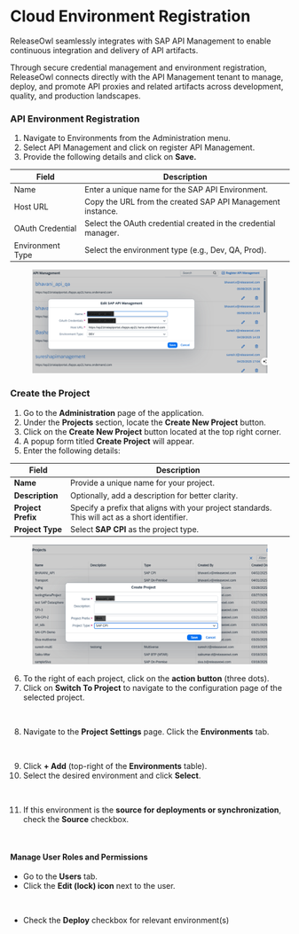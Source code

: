# Cloud Environment Registration

ReleaseOwl seamlessly integrates with SAP API Management to enable continuous integration and delivery of API artifacts.&#x20;

Through secure credential management and environment registration, ReleaseOwl connects directly with the API Management tenant to manage, deploy, and promote API proxies and related artifacts across development, quality, and production landscapes.

### API Environment Registration

1. Navigate to Environments from the Administration menu.
2. Select API Management and click on register API Management.
3. Provide the following details and click on **Save.**

| **Field**        | **Description**                                                |
| ---------------- | -------------------------------------------------------------- |
| Name             | Enter a unique name for the SAP API Environment.               |
| Host URL         | Copy the URL from the created SAP API Management instance.     |
| OAuth Credential | Select the OAuth credential created in the credential manager. |
| Environment Type | Select the environment type (e.g., Dev, QA, Prod).             |

<figure><img src="../../../.gitbook/assets/image (2) (1) (1) (1) (1) (1) (1) (1) (1) (1) (1) (1) (1) (1) (1) (1) (1) (1) (1) (1) (1) (1) (1) (1) (1) (1) (1) (1) (1) (1) (1).png" alt=""><figcaption></figcaption></figure>

### Create the Project <a href="#create-the-project" id="create-the-project"></a>

1. Go to the **Administration** page of the application.
2. Under the **Projects** section, locate the **Create New Project** button.
3. Click on the **Create New Project** button located at the top right corner.
4. A popup form titled **Create Project** will appear.
5. Enter the following details:

| **Field**          | **Description**                                                                                |
| ------------------ | ---------------------------------------------------------------------------------------------- |
| **Name**           | Provide a unique name for your project.                                                        |
| **Description**    | Optionally, add a description for better clarity.                                              |
| **Project Prefix** | Specify a prefix that aligns with your project standards. This will act as a short identifier. |
| **Project Type**   | Select **SAP CPI** as the project type.                                                        |

<figure><img src="../../../.gitbook/assets/image (7) (1) (1) (1) (1) (1) (1) (1) (1) (1) (1) (1) (1) (1) (1) (1) (1) (1) (1) (1) (1) (1) (1).png" alt=""><figcaption></figcaption></figure>

6. To the right of each project, click on the **action button** (three dots).
7. Click on **Switch To Project** to navigate to the configuration page of the selected project.

<figure><img src="https://releaseowl.gitbook.io/~gitbook/image?url=https%3A%2F%2F2486808281-files.gitbook.io%2F%7E%2Ffiles%2Fv0%2Fb%2Fgitbook-x-prod.appspot.com%2Fo%2Fspaces%252FntTXS8vTRxGt8qfbPi3l%252Fuploads%252F2Dn3Qm6ImFNuHL8a1e1S%252Fimage.png%3Falt%3Dmedia%26token%3De95acfbd-5890-48ca-86b3-3c0bda8f80f2&#x26;width=768&#x26;dpr=4&#x26;quality=100&#x26;sign=e5aadaba&#x26;sv=2" alt=""><figcaption></figcaption></figure>

8. Navigate to the **Project Settings** page. Click the **Environments** tab.

<figure><img src="https://releaseowl.gitbook.io/~gitbook/image?url=https%3A%2F%2F2486808281-files.gitbook.io%2F%7E%2Ffiles%2Fv0%2Fb%2Fgitbook-x-prod.appspot.com%2Fo%2Fspaces%252FntTXS8vTRxGt8qfbPi3l%252Fuploads%252FlLnTTq33CQJypWdCloj0%252Fimage.png%3Falt%3Dmedia%26token%3D9a20a37f-6183-42ac-ba96-0e282c43d216&#x26;width=768&#x26;dpr=4&#x26;quality=100&#x26;sign=b94b3af0&#x26;sv=2" alt=""><figcaption></figcaption></figure>

9. Click **+ Add** (top-right of the **Environments** table).
10. Select the desired environment and click **Select**.

<figure><img src="https://releaseowl.gitbook.io/~gitbook/image?url=https%3A%2F%2F2486808281-files.gitbook.io%2F%7E%2Ffiles%2Fv0%2Fb%2Fgitbook-x-prod.appspot.com%2Fo%2Fspaces%252FntTXS8vTRxGt8qfbPi3l%252Fuploads%252FH5MQ229cbWTjicoLwGGh%252Fimage.png%3Falt%3Dmedia%26token%3Df8e09b3e-02e0-4a96-9f67-6a812e422736&#x26;width=768&#x26;dpr=4&#x26;quality=100&#x26;sign=45061be4&#x26;sv=2" alt=""><figcaption></figcaption></figure>

11. If this environment is the **source for deployments or synchronization**, check the **Source** checkbox.

<figure><img src="https://releaseowl.gitbook.io/~gitbook/image?url=https%3A%2F%2F2486808281-files.gitbook.io%2F%7E%2Ffiles%2Fv0%2Fb%2Fgitbook-x-prod.appspot.com%2Fo%2Fspaces%252FntTXS8vTRxGt8qfbPi3l%252Fuploads%252F0rKjO6Md4mon3oWXf0oM%252Fimage.png%3Falt%3Dmedia%26token%3D6aa63082-9af7-44c1-9add-efae772de1f8&#x26;width=768&#x26;dpr=4&#x26;quality=100&#x26;sign=918ffff3&#x26;sv=2" alt=""><figcaption></figcaption></figure>

#### **Manage User Roles and Permissions**

* Go to the **Users** tab.
* Click the **Edit (lock) icon** next to the user.

<figure><img src="https://releaseowl.gitbook.io/~gitbook/image?url=https%3A%2F%2F2486808281-files.gitbook.io%2F%7E%2Ffiles%2Fv0%2Fb%2Fgitbook-x-prod.appspot.com%2Fo%2Fspaces%252FntTXS8vTRxGt8qfbPi3l%252Fuploads%252F1mQm9D1fEcm6N8h4BFkn%252Fimage.png%3Falt%3Dmedia%26token%3D67d2d457-66b6-405b-9d6f-77f727999312&#x26;width=768&#x26;dpr=4&#x26;quality=100&#x26;sign=e651d26c&#x26;sv=2" alt=""><figcaption></figcaption></figure>

* Check the **Deploy** checkbox for relevant environment(s)

<figure><img src="https://releaseowl.gitbook.io/~gitbook/image?url=https%3A%2F%2F2486808281-files.gitbook.io%2F%7E%2Ffiles%2Fv0%2Fb%2Fgitbook-x-prod.appspot.com%2Fo%2Fspaces%252FntTXS8vTRxGt8qfbPi3l%252Fuploads%252FyUKbEmsVdfHG7Cw8g1u8%252Fimage.png%3Falt%3Dmedia%26token%3D6a3c1976-1580-4051-8730-335c5ff2de2a&#x26;width=768&#x26;dpr=4&#x26;quality=100&#x26;sign=a17a922c&#x26;sv=2" alt=""><figcaption></figcaption></figure>
